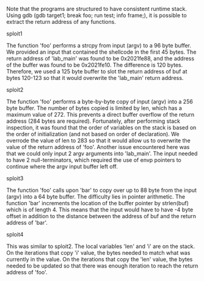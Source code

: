 Note that the programs are structured to have consistent runtime stack. Using gdb (gdb target1; break foo; run test; info frame;), it is possible to extract the return address of any functions.

sploit1

The function 'foo' performs a strcpy from input (argv) to a 96 byte buffer. We provided an input that contained the shellcode in the first 45 bytes. The return address of 'lab_main' was found to be 0x2021fe88, and the address of the buffer was found to be 0x2021fe10. The difference is 120 bytes. Therefore, we used a 125 byte buffer to slot the return address of buf at bytes 120-123 so that it would overwrite the 'lab_main' return address.

sploit2

The function 'foo' performs a byte-by-byte copy of input (argv) into a 256 byte buffer. The number of bytes copied is limited by len, which has a maximum value of 272. This prevents a direct buffer overflow of the return address (284 bytes are required). Fortunately, after performing stack inspection, it was found that the order of variables on the stack is based on the order of initialization (and not based on order of declaration). We overrode the value of len to 283 so that it would allow us to overwrite the value of the return address of 'foo'.
Another issue encountered here was that we could only input 2 argv arguments into 'lab_main'. The input needed to have 2 null-terminators, which required the use of envp pointers to continue where the argv input buffer left off.

sploit3

The function 'foo' calls upon 'bar' to copy over up to 88 byte from the input (argv) into a 64 byte buffer. The difficulty lies in pointer arithmetic. The function 'bar' increments the location of the buffer pointer by strlen(buf) which is of length 4. This means that the input would have to have -4 byte offset in addition to the distance between the address of buf and the return address of 'bar'.

sploit4

This was similar to sploit2. The local variables 'len' and 'i' are on the stack. On the iterations that copy 'i' value, the bytes needed to match what was currently in the value. On the iterations that copy the 'len' value, the bytes needed to be updated so that there was enough iteration to reach the return address of 'foo'.
